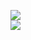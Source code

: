 [![](https://img.shields.io/badge/Made%20With-Github%20Spray-lightgrey.svg?style=for-the-badge&logo=github)](https://github.com/Annihil/github-spray#30720)  
[![](https://i.imgur.com/2DrTn0Z.gif)](https://github.com/Annihil/github-spray)